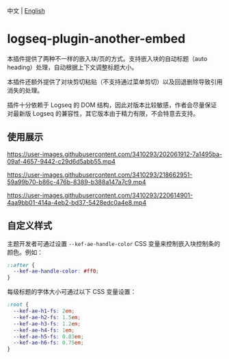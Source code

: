 中文 | [English](README.en.md)

# logseq-plugin-another-embed

本插件提供了两种不一样的嵌入块/页的方式。支持嵌入块的自动标题（auto heading）处理，自动根据上下文调整标题大小。

本插件还额外提供了对块剪切粘贴（不支持通过菜单剪切）以及回退删除导致引用消失的处理。

插件十分依赖于 Logseq 的 DOM 结构，因此对版本比较敏感，作者会尽量保证对最新版 Logseq 的兼容性，其它版本由于精力有限，不会特意去支持。

## 使用展示

https://user-images.githubusercontent.com/3410293/202061912-7a1495ba-09af-4657-9442-c29d6d5abb55.mp4

https://user-images.githubusercontent.com/3410293/218662951-59a99b70-b86c-476b-8389-b388a147a7c9.mp4

https://user-images.githubusercontent.com/3410293/220614901-4aa9bb01-414a-4eb2-bd37-5428edc0a4e8.mp4

## 自定义样式

主题开发者可通过设置 `--kef-ae-handle-color` CSS 变量来控制嵌入块控制条的颜色。例如：

```css
::after {
  --kef-ae-handle-color: #ff0;
}
```

每级标题的字体大小可通过以下 CSS 变量设置：

```css
:root {
  --kef-ae-h1-fs: 2em;
  --kef-ae-h2-fs: 1.5em;
  --kef-ae-h3-fs: 1.2em;
  --kef-ae-h4-fs: 1em;
  --kef-ae-h5-fs: 0.83em;
  --kef-ae-h6-fs: 0.75em;
}
```
